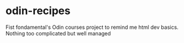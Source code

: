 # odin-recipes
Fist fondamental's Odin courses project to remind me html dev basics. Nothing too complicated but well managed